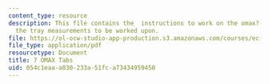 ```yaml
---
content_type: resource
description: This file contains the  instructions to work on the omax? tabs and gives
  the tray measurements to be worked upon.
file: https://ol-ocw-studio-app-production.s3.amazonaws.com/courses/ec-s02-water-jet-technologies-spring-2005/054c1eaaa030233a51fca73434959450_MITEC_S02S05_7_omax_tabs.pdf
file_type: application/pdf
resourcetype: Document
title: 7 OMAX Tabs
uid: 054c1eaa-a030-233a-51fc-a73434959450
---
```


